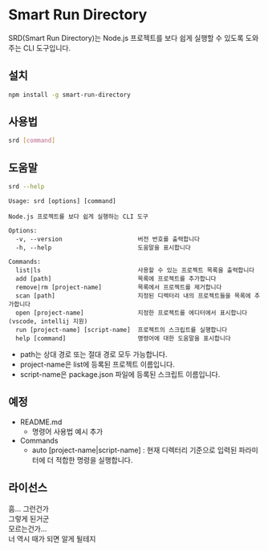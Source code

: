 # Smart Run Directory
SRD(Smart Run Directory)는 Node.js 프로젝트를 보다 쉽게 실행할 수 있도록 도와주는 CLI 도구입니다.  

## 설치
```bash
npm install -g smart-run-directory
```

## 사용법
```bash
srd [command]
```

## 도움말
```bash
srd --help
```

```text
Usage: srd [options] [command]

Node.js 프로젝트를 보다 쉽게 실행하는 CLI 도구

Options:
  -v, --version                     버전 번호를 출력합니다
  -h, --help                        도움말을 표시합니다

Commands:
  list|ls                           사용할 수 있는 프로젝트 목록을 출력합니다
  add [path]                        목록에 프로젝트를 추가합니다
  remove|rm [project-name]          목록에서 프로젝트를 제거합니다
  scan [path]                       지정된 디렉터리 내의 프로젝트들을 목록에 추가합니다
  open [project-name]               지정한 프로젝트를 에디터에서 표시합니다 (vscode, intellij 지원)
  run [project-name] [script-name]  프로젝트의 스크립트를 실행합니다
  help [command]                    명령어에 대한 도움말을 표시합니다
```
- path는 상대 경로 또는 절대 경로 모두 가능합니다.
- project-name은 list에 등록된 프로젝트 이름입니다.
- script-name은 package.json 파일에 등록된 스크립트 이름입니다.

## 예정
- README.md
  - 명령어 사용법 예시 추가
- Commands
  - auto [project-name|script-name] : 현재 디렉터리 기준으로 입력된 파라미터에 더 적합한 명령을 실행합니다.

## 라이선스
흠... 그런건가  
그렇게 된거군  
모르는건가...  
너 역시 때가 되면 알게 될테지



